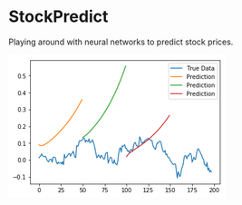 # StockPredict

Playing around with neural networks to predict stock prices.

![Simple RNN prediction result](https://github.com/Saduras/StockPredict/blob/master/images/prediction.png)

